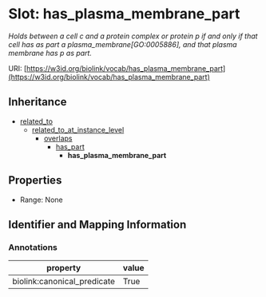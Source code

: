 # Slot: has_plasma_membrane_part
_Holds between a cell c and a protein complex or protein p if and only if that cell has as part a plasma_membrane[GO:0005886], and that plasma membrane has p as part._


URI: [https://w3id.org/biolink/vocab/has_plasma_membrane_part](https://w3id.org/biolink/vocab/has_plasma_membrane_part)




## Inheritance

* [related_to](related_to.md)
    * [related_to_at_instance_level](related_to_at_instance_level.md)
        * [overlaps](overlaps.md)
            * [has_part](has_part.md)
                * **has_plasma_membrane_part**



## Properties

 * Range: None



## Identifier and Mapping Information





### Annotations

| property | value |
| --- | --- |
| biolink:canonical_predicate | True |


